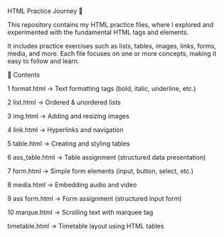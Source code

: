 HTML Practice Journey 🚀

This repository contains my HTML practice files, where I explored and experimented with the fundamental HTML tags and elements.

It includes practice exercises such as lists, tables, images, links, forms, media, and more. Each file focuses on one or more concepts, making it easy to follow and learn.

📂 Contents

1 format.html → Text formatting tags (bold, italic, underline, etc.)

2 list.html → Ordered & unordered lists

3 img.html → Adding and resizing images

4 link.html → Hyperlinks and navigation

5 table.html → Creating and styling tables

6 ass_table.html → Table assignment (structured data presentation)

7 form.html → Simple form elements (input, button, select, etc.)

8 media.html → Embedding audio and video

9 ass form.html → Form assignment (structured input form)

10 marque.html → Scrolling text with marquee tag

timetable.html → Timetable layout using HTML tables
